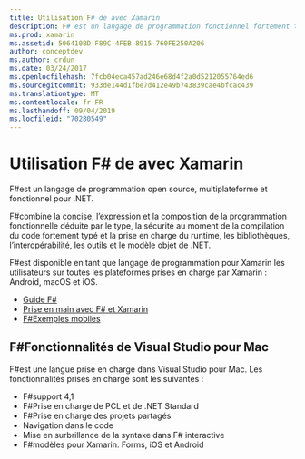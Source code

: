 ```yaml
---
title: Utilisation F# de avec Xamarin
description: F# est un langage de programmation fonctionnel fortement typé conçu pour s’exécuter sur .NET. Ce document fournit une vue d’ensemble de ses fonctionnalités et des liens vers des exemples générés avec F#.
ms.prod: xamarin
ms.assetid: 506410BD-F89C-4FEB-8915-760FE250A206
author: conceptdev
ms.author: crdun
ms.date: 03/24/2017
ms.openlocfilehash: 7fcb04eca457ad246e68d4f2a0d5212055764ed6
ms.sourcegitcommit: 933de144d1fbe7d412e49b743839cae4bfcac439
ms.translationtype: MT
ms.contentlocale: fr-FR
ms.lasthandoff: 09/04/2019
ms.locfileid: "70280549"
---
```

# <a name="using-f-with-xamarin"></a>Utilisation F# de avec Xamarin

F#est un langage de programmation open source, multiplateforme et fonctionnel pour .NET.

F#combine la concise, l’expression et la composition de la programmation fonctionnelle déduite par le type, la sécurité au moment de la compilation du code fortement typé et la prise en charge du runtime, les bibliothèques, l’interopérabilité, les outils et le modèle objet de .NET.

F#est disponible en tant que langage de programmation pour Xamarin les utilisateurs sur toutes les plateformes prises en charge par Xamarin : Android, macOS et iOS.

- [Guide F#](https://docs.microsoft.com/dotnet/fsharp/)
- [Prise en main avec F# et Xamarin](overview.md)
- [F#Exemples mobiles](samples.md)

## <a name="f-features-in-visual-studio-for-mac"></a>F#Fonctionnalités de Visual Studio pour Mac

F#est une langue prise en charge dans Visual Studio pour Mac. Les fonctionnalités prises en charge sont les suivantes :

- F#support 4,1
- F#Prise en charge de PCL et de .NET Standard
- F#Prise en charge des projets partagés
- Navigation dans le code
- Mise en surbrillance de la syntaxe dans F# interactive
- F#modèles pour Xamarin. Forms, iOS et Android
